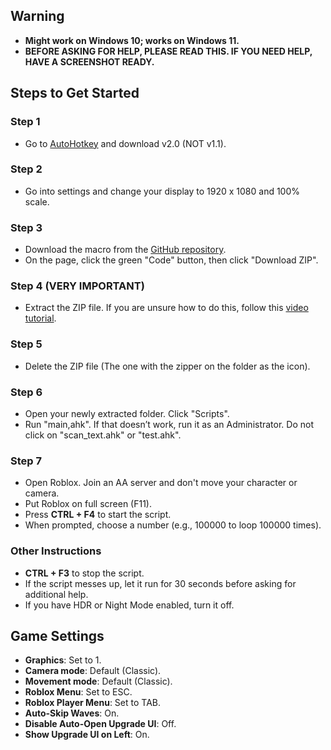 ## Warning
- **Might work on Windows 10; works on Windows 11.**
- **BEFORE ASKING FOR HELP, PLEASE READ THIS. IF YOU NEED HELP, HAVE A SCREENSHOT READY.**

## Steps to Get Started

### Step 1
- Go to [AutoHotkey](https://www.autohotkey.com/) and download v2.0 (NOT v1.1).

### Step 2
- Go into settings and change your display to 1920 x 1080 and 100% scale.

### Step 3
- Download the macro from the [GitHub repository](https://github.com/ThuyTran735/AA-Captcha-Bypass-Halloween/tree/main).
- On the page, click the green "Code" button, then click "Download ZIP".

### Step 4 (**VERY IMPORTANT**)
- Extract the ZIP file. If you are unsure how to do this, follow this [video tutorial](https://youtu.be/0t6nHhk-ZcE?si=wCoFcI0SF5VYxL41).

### Step 5
- Delete the ZIP file (The one with the zipper on the folder as the icon).

### Step 6
- Open your newly extracted folder. Click "Scripts".
- Run "main,ahk". If that doesn’t work, run it as an Administrator. Do not click on "scan_text.ahk" or "test.ahk".

### Step 7
- Open Roblox. Join an AA server and don't move your character or camera.
- Put Roblox on full screen (F11).
- Press **CTRL + F4** to start the script.
- When prompted, choose a number (e.g., 100000 to loop 100000 times).

### Other Instructions
- **CTRL + F3** to stop the script.
- If the script messes up, let it run for 30 seconds before asking for additional help.
- If you have HDR or Night Mode enabled, turn it off.

## Game Settings
- **Graphics**: Set to 1.
- **Camera mode**: Default (Classic).
- **Movement mode**: Default (Classic).
- **Roblox Menu**: Set to ESC.
- **Roblox Player Menu**: Set to TAB.
- **Auto-Skip Waves**: On.
- **Disable Auto-Open Upgrade UI**: Off.
- **Show Upgrade UI on Left**: On.
